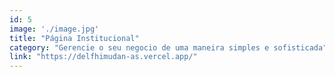 ```yaml
---
id: 5
image: './image.jpg'
title: "Página Institucional"
category: "Gerencie o seu negocio de uma maneira simples e sofisticada"
link: "https://delfhimudan-as.vercel.app/"
---
```


